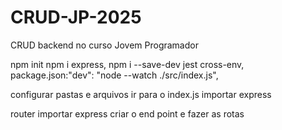 # CRUD-JP-2025
CRUD backend no curso Jovem Programador

npm init
npm i express,
npm i --save-dev jest cross-env,
package.json:"dev": "node --watch ./src/index.js",


configurar pastas e arquivos
 ir para o index.js
importar express

router
importar express
criar o end point e fazer as rotas

